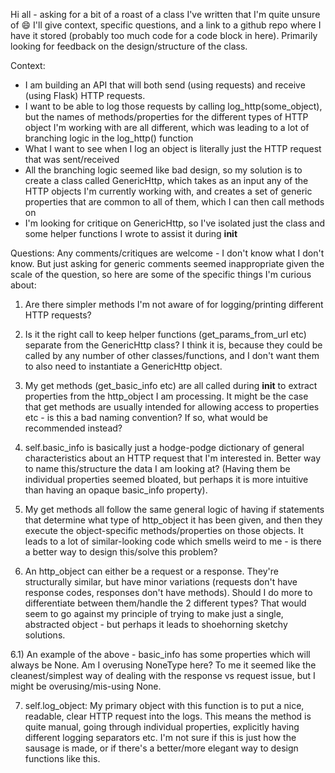 Hi all - asking for a bit of a roast of a class I've written that I'm quite unsure of 😄 I'll give context, specific questions, and a link to a github repo where I have it stored (probably too much code for a code block in here). Primarily looking for feedback on the design/structure of the class. 

Context:
* I am building an API that will both send (using requests) and receive (using Flask) HTTP requests.
* I want to be able to log those requests by calling log_http(some_object), but the names of methods/properties for the different types of HTTP object I'm working with are all different, which was leading to a lot of branching logic in the log_http() function
* What I want to see when I log an object is literally just the HTTP request that was sent/received
* All the branching logic seemed like bad design, so my solution is to create a class called GenericHttp, which takes as an input any of the HTTP objects I'm currently working with, and creates a set of generic properties that are common to all of them, which I can then call methods on
* I'm looking for critique on GenericHttp, so I've isolated just the class and some helper functions I wrote to assist it during __init__

Questions:
Any comments/critiques are welcome - I don't know what I don't know. But just asking for generic comments seemed inappropriate given the scale of the question, so here are some of the specific things I'm curious about:

1) Are there simpler methods I'm not aware of for logging/printing different HTTP requests? 

2) Is it the right call to keep helper functions (get_params_from_url etc) separate from the GenericHttp class? I think it is, because they could be called by any number of other classes/functions, and I don't want them to also need to instantiate a GenericHttp object. 

3) My get methods (get_basic_info etc) are all called during __init__ to extract properties from the http_object I am processing. It might be the case that get methods are usually intended for allowing access to properties etc - is this a bad naming convention? If so, what would be recommended instead? 

4) self.basic_info is basically just a hodge-podge dictionary of general characteristics about an HTTP request that I'm interested in. Better way to name this/structure the data I am looking at? (Having them be individual properties seemed bloated, but perhaps it is more intuitive than having an opaque basic_info property). 
5) My get methods all follow the same general logic of having if statements that determine what type of http_object it has been given, and then they execute the object-specific methods/properties on those objects. It leads to a lot of similar-looking code which smells weird to me - is there a better way to design this/solve this problem? 

6) An http_object can either be a request or a response. They're structurally similar, but have minor variations (requests don't have response codes, responses don't have methods). Should I do more to differentiate between them/handle the 2 different types? That would seem to go against my principle of trying to make just a single, abstracted object - but perhaps it leads to shoehorning sketchy solutions. 

6.1) An example of the above - basic_info has some properties which will always be None. Am I overusing NoneType here? To me it seemed like the cleanest/simplest way of dealing with the response vs request issue, but I might be overusing/mis-using None. 

7) self.log_object: My primary object with this function is to put a nice, readable, clear HTTP request into the logs. This means the method is quite manual, going through individual properties, explicitly having different logging separators etc. I'm not sure if this is just how the sausage is made, or if there's a better/more elegant way to design functions like this.
